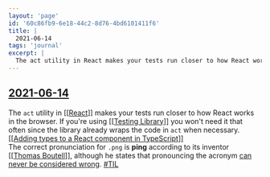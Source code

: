 ```yaml
---
layout: 'page'
id: '60c86fb9-6e18-44c2-8d76-4bd6101411f6'
title: |
  2021-06-14
tags: 'journal'
excerpt: |
  The act utility in React makes your tests run closer to how React works in the browser. If you're using Testing Library you won't need it that often since the library already wraps the code in act when necessary.
---
```


<h2 class="text-3xl font-semibold mb-4"><a class="rounded-sm focus:outline-none focus:ring-2 focus:ring-offset-2 dark:focus:ring-offset-gray-900 dark:focus:ring-pink-400 focus:ring-pink-700" href="/journals/2021-06-14">2021-06-14</a></h2>

<div class="space-y-3">
<div class="element-block ml-0"><div class="flex-1">The <code>act</code> utility in <a class="text-teal-700 dark:text-teal-400 rounded-sm group focus:outline-none focus:ring-2 focus:ring-offset-2 dark:focus:ring-offset-gray-900 dark:focus:ring-pink-400 focus:ring-pink-700" href="/pages/react"><span class="text-gray-300 dark:text-gray-500 group-hover:text-teal-900">[[</span>React<span class="text-gray-300 dark:text-gray-500 group-hover:text-teal-900">]]</span></a> makes your tests run closer to how React works in the browser. If you're using <a class="text-teal-700 dark:text-teal-400 rounded-sm group focus:outline-none focus:ring-2 focus:ring-offset-2 dark:focus:ring-offset-gray-900 dark:focus:ring-pink-400 focus:ring-pink-700" href="/pages/testing-library"><span class="text-gray-300 dark:text-gray-500 group-hover:text-teal-900">[[</span>Testing Library<span class="text-gray-300 dark:text-gray-500 group-hover:text-teal-900">]]</span></a> you won't need it that often since the library already wraps the code in <code>act</code> when necessary.</div></div>

<div class="element-block ml-0"><div class="flex-1"><a class="text-teal-700 dark:text-teal-400 rounded-sm group focus:outline-none focus:ring-2 focus:ring-offset-2 dark:focus:ring-offset-gray-900 dark:focus:ring-pink-400 focus:ring-pink-700" href="/pages/adding-types-to-a-react-component-in-typescript"><span class="text-gray-300 dark:text-gray-500 group-hover:text-teal-900">[[</span>Adding types to a React component in TypeScript<span class="text-gray-300 dark:text-gray-500 group-hover:text-teal-900">]]</span></a></div></div>

<div class="element-block ml-0"><div class="flex-1">The correct pronunciation for <code>.png</code> is <strong class="text-rose-600 dark:text-rose-400">ping</strong> according to its inventor <a class="text-teal-700 dark:text-teal-400 rounded-sm group focus:outline-none focus:ring-2 focus:ring-offset-2 dark:focus:ring-offset-gray-900 dark:focus:ring-pink-400 focus:ring-pink-700" href="/pages/thomas-boutell"><span class="text-gray-300 dark:text-gray-500 group-hover:text-teal-900">[[</span>Thomas Boutell<span class="text-gray-300 dark:text-gray-500 group-hover:text-teal-900">]]</span></a>, although he  states that pronouncing the acronym <a class="text-indigo-600 dark:text-indigo-400 rounded-sm focus:outline-none focus:ring-2 focus:ring-offset-2 dark:focus:ring-offset-gray-900 dark:focus:ring-pink-400 focus:ring-pink-700" href="https://twitter.com/boutell/status/1404410047980052492" target="_blank" rel="noopener noreferrer">can never be considered wrong</a>. <a class="dark:text-gray-400 text-gray-500" href="/pages/til">#TIL</a></div></div>
</div>


